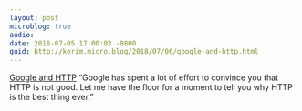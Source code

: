 ```yaml
---
layout: post
microblog: true
audio: 
date: 2018-07-05 17:00:03 -0800
guid: http://kerim.micro.blog/2018/07/06/google-and-http.html
---
```

[Google and HTTP](http://this.how/googleAndHttp/) “Google has spent a lot of effort to convince you that HTTP is not good. Let me have the floor for a moment to tell you why HTTP is the best thing ever.” 
